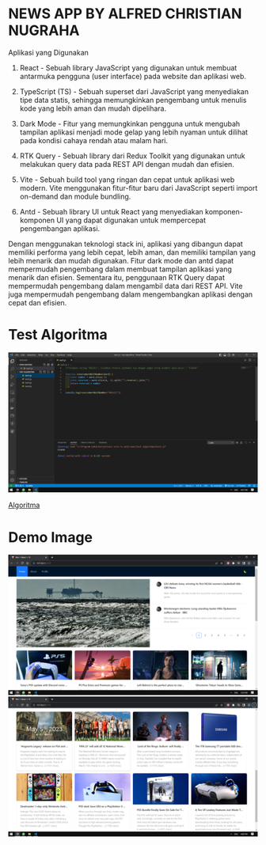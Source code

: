 # NEWS APP BY ALFRED CHRISTIAN NUGRAHA

Aplikasi yang Digunakan

1. React - Sebuah library JavaScript yang digunakan untuk membuat antarmuka pengguna (user interface) pada website dan aplikasi web.

2. TypeScript (TS) - Sebuah superset dari JavaScript yang menyediakan tipe data statis, sehingga memungkinkan pengembang untuk menulis kode yang lebih aman dan mudah dipelihara.

3. Dark Mode - Fitur yang memungkinkan pengguna untuk mengubah tampilan aplikasi menjadi mode gelap yang lebih nyaman untuk dilihat pada kondisi cahaya rendah atau malam hari.
4. RTK Query - Sebuah library dari Redux Toolkit yang digunakan untuk melakukan query data pada REST API dengan mudah dan efisien.

5. Vite - Sebuah build tool yang ringan dan cepat untuk aplikasi web modern. Vite menggunakan fitur-fitur baru dari JavaScript seperti import on-demand dan module      bundling.

6. Antd - Sebuah library UI untuk React yang menyediakan komponen-komponen UI yang dapat digunakan untuk mempercepat pengembangan aplikasi.

Dengan menggunakan teknologi stack ini, aplikasi yang dibangun dapat memiliki performa yang lebih cepat, lebih aman, dan memiliki tampilan yang lebih menarik dan mudah digunakan. Fitur dark mode dan antd dapat mempermudah pengembang dalam membuat tampilan aplikasi yang menarik dan efisien. Sementara itu, penggunaan RTK Query dapat mempermudah pengembang dalam mengambil data dari REST API. Vite juga mempermudah pengembang dalam mengembangkan aplikasi dengan cepat dan efisien.
# Test Algoritma

![Alt text](https://github.com/SwitchZer/test-algoritma-js/blob/03db332fdefaa0705b3115d63c9d7ee6768fdbe5/test1.PNG)

[Algoritma](https://github.com/SwitchZer/test-algoritma-js)

# Demo Image
![Alt text](https://github.com/SwitchZer/test-image/blob/b6f91a98ea5e3297eb62f097871f3826e741def2/1.PNG)
![Alt text](https://github.com/SwitchZer/test-image/blob/b6f91a98ea5e3297eb62f097871f3826e741def2/2.PNG)
